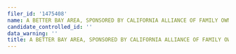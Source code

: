 ```yaml
---
filer_id: '1475408'
name: A BETTER BAY AREA, SPONSORED BY CALIFORNIA ALLIANCE OF FAMILY OWNED BUSINESSES
candidate_controlled_id: ''
data_warning: ''
title: A BETTER BAY AREA, SPONSORED BY CALIFORNIA ALLIANCE OF FAMILY OWNED BUSINESSES
---
```

